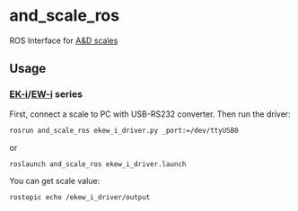 and_scale_ros
=============

ROS Interface for [A&D scales](https://www.aandd.co.jp/adhome/products/index_weighing.html#01)

## Usage

### [EK-i](https://www.aandd.co.jp/adhome/products/balance/ek-i.html)/[EW-i](https://www.aandd.co.jp/adhome/products/balance/ew-i.html) series

First, connect a scale to PC with USB-RS232 converter.
Then run the driver:
``` bash
rosrun and_scale_ros ekew_i_driver.py _port:=/dev/ttyUSB0
```
or
``` bash
roslaunch and_scale_ros ekew_i_driver.launch
```
You can get scale value:
``` bash
rostopic echo /ekew_i_driver/output
```

